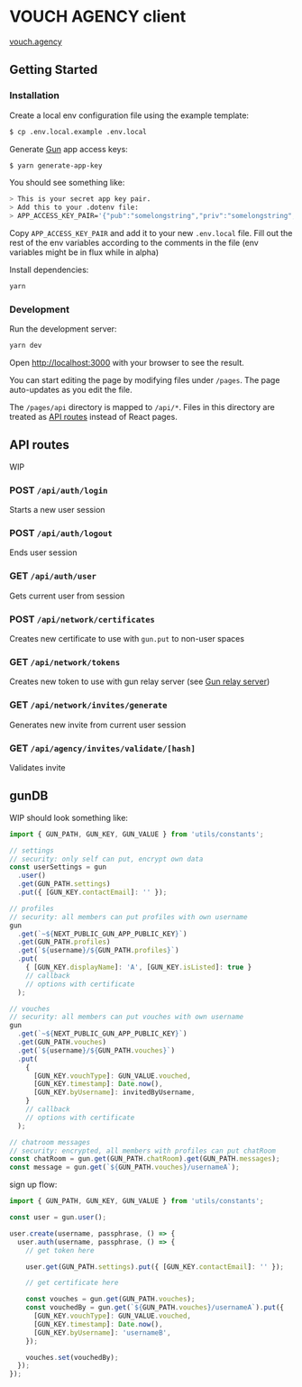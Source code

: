 # VOUCH AGENCY client

[vouch.agency](https://beta.vouch.agency)

## Getting Started

### Installation

Create a local env configuration file using the example template:

```bash
$ cp .env.local.example .env.local
```

Generate [Gun](https://gun.eco/docs/API) app access keys:

```bash
$ yarn generate-app-key
```

You should see something like:

```bash
> This is your secret app key pair.
> Add this to your .dotenv file:
> APP_ACCESS_KEY_PAIR='{"pub":"somelongstring","priv":"somelongstring","epub":"somelongstring","epriv":"somelongstring"}'
```

Copy `APP_ACCESS_KEY_PAIR` and add it to your new `.env.local` file. Fill out the rest of the env variables according to the comments in the file (env variables might be in flux while in alpha)

Install dependencies:

```bash
yarn
```

### Development

Run the development server:

```bash
yarn dev
```

Open [http://localhost:3000](http://localhost:3000) with your browser to see the result.

You can start editing the page by modifying files under `/pages`. The page auto-updates as you edit the file.

The `/pages/api` directory is mapped to `/api/*`. Files in this directory are treated as [API routes](https://nextjs.org/docs/api-routes/introduction) instead of React pages.

## API routes

WIP

### POST `/api/auth/login`

Starts a new user session

### POST `/api/auth/logout`

Ends user session

### GET `/api/auth/user`

Gets current user from session

### POST `/api/network/certificates`

Creates new certificate to use with `gun.put` to non-user spaces

### GET `/api/network/tokens`

Creates new token to use with gun relay server (see [Gun relay server](../server))

### GET `/api/network/invites/generate`

Generates new invite from current user session

### GET `/api/agency/invites/validate/[hash]`

Validates invite

## gunDB

WIP should look something like:

```js
import { GUN_PATH, GUN_KEY, GUN_VALUE } from 'utils/constants';

// settings
// security: only self can put, encrypt own data
const userSettings = gun
  .user()
  .get(GUN_PATH.settings)
  .put({ [GUN_KEY.contactEmail]: '' });

// profiles
// security: all members can put profiles with own username
gun
  .get(`~${NEXT_PUBLIC_GUN_APP_PUBLIC_KEY}`)
  .get(GUN_PATH.profiles)
  .get(`${username}/${GUN_PATH.profiles}`)
  .put(
    { [GUN_KEY.displayName]: 'A', [GUN_KEY.isListed]: true }
    // callback
    // options with certificate
  );

// vouches
// security: all members can put vouches with own username
gun
  .get(`~${NEXT_PUBLIC_GUN_APP_PUBLIC_KEY}`)
  .get(GUN_PATH.vouches)
  .get(`${username}/${GUN_PATH.vouches}`)
  .put(
    {
      [GUN_KEY.vouchType]: GUN_VALUE.vouched,
      [GUN_KEY.timestamp]: Date.now(),
      [GUN_KEY.byUsername]: invitedByUsername,
    }
    // callback
    // options with certificate
  );

// chatroom messages
// security: encrypted, all members with profiles can put chatRoom
const chatRoom = gun.get(GUN_PATH.chatRoom).get(GUN_PATH.messages);
const message = gun.get(`${GUN_PATH.vouches}/usernameA`);
```

sign up flow:

```js
import { GUN_PATH, GUN_KEY, GUN_VALUE } from 'utils/constants';

const user = gun.user();

user.create(username, passphrase, () => {
  user.auth(username, passphrase, () => {
    // get token here

    user.get(GUN_PATH.settings).put({ [GUN_KEY.contactEmail]: '' });

    // get certificate here

    const vouches = gun.get(GUN_PATH.vouches);
    const vouchedBy = gun.get(`${GUN_PATH.vouches}/usernameA`).put({
      [GUN_KEY.vouchType]: GUN_VALUE.vouched,
      [GUN_KEY.timestamp]: Date.now(),
      [GUN_KEY.byUsername]: 'usernameB',
    });

    vouches.set(vouchedBy);
  });
});
```
